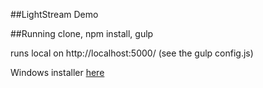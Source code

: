 ##LightStream Demo

##Running 
clone, npm install, gulp 

runs local on http://localhost:5000/ (see the gulp config.js)

Windows installer [here](https://dl.openfin.co/services/download?fileName=lightstreamer-demo&config=http://cdn.openfin.co/lightstreamer/app.json)